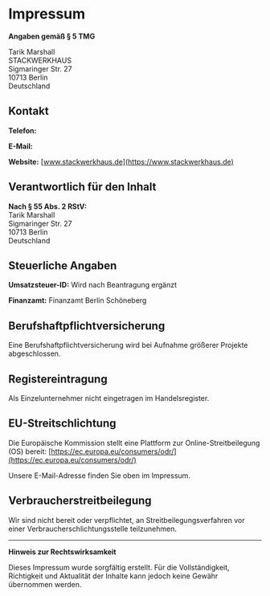 # Impressum

**Angaben gemäß § 5 TMG**

Tarik Marshall  
STACKWERKHAUS  
Sigmaringer Str. 27  
10713 Berlin  
Deutschland

## Kontakt

**Telefon:** 
<span data-phone="0176" style="display:none;">&#x30;&#x31;&#x37;&#x36;</span>
<span data-phone="3137" style="display:none;">&#x33;&#x31;&#x33;&#x37;</span>
<span data-phone="8294" style="display:none;">&#x38;&#x32;&#x39;&#x34;</span>

**E-Mail:** 
<span data-mail="info" style="display:none;">&#x69;&#x6E;&#x66;&#x6F;</span>
<span data-separator="at" style="display:none;">&#x40;</span>
<span data-domain="stackwerkhaus" style="display:none;">&#x73;&#x74;&#x61;&#x63;&#x6B;&#x77;&#x65;&#x72;&#x6B;&#x68;&#x61;&#x75;&#x73;</span>
<span data-tld="de" style="display:none;">&#x2E;&#x64;&#x65;</span>

**Website:** [www.stackwerkhaus.de](https://www.stackwerkhaus.de)

## Verantwortlich für den Inhalt

**Nach § 55 Abs. 2 RStV:**  
Tarik Marshall  
Sigmaringer Str. 27  
10713 Berlin  
Deutschland

## Steuerliche Angaben

**Umsatzsteuer-ID:** 
Wird nach Beantragung ergänzt

**Finanzamt:** 
Finanzamt Berlin Schöneberg

## Berufshaftpflichtversicherung

Eine Berufshaftpflichtversicherung wird bei Aufnahme größerer Projekte abgeschlossen.

## Registereintragung

Als Einzelunternehmer nicht eingetragen im Handelsregister.

## EU-Streitschlichtung

Die Europäische Kommission stellt eine Plattform zur Online-Streitbeilegung (OS) bereit: [https://ec.europa.eu/consumers/odr/](https://ec.europa.eu/consumers/odr/)

Unsere E-Mail-Adresse finden Sie oben im Impressum.

## Verbraucherstreitbeilegung

Wir sind nicht bereit oder verpflichtet, an Streitbeilegungsverfahren vor einer Verbraucherschlichtungsstelle teilzunehmen.

---

**Hinweis zur Rechtswirksamkeit**

Dieses Impressum wurde sorgfältig erstellt. Für die Vollständigkeit, Richtigkeit und Aktualität der Inhalte kann jedoch keine Gewähr übernommen werden.
